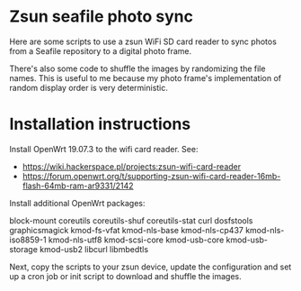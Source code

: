 # Zsun seafile photo sync

Here are some scripts to use a zsun WiFi SD card reader to sync photos
from a Seafile repository to a digital photo frame.

There's also some code to shuffle the images by randomizing the file
names. This is useful to me because my photo frame's implementation of
random display order is very deterministic.


# Installation instructions

Install OpenWrt 19.07.3 to the wifi card reader. See:
* https://wiki.hackerspace.pl/projects:zsun-wifi-card-reader
* https://forum.openwrt.org/t/supporting-zsun-wifi-card-reader-16mb-flash-64mb-ram-ar9331/2142

Install additional OpenWrt packages:

block-mount
coreutils
coreutils-shuf
coreutils-stat
curl
dosfstools
graphicsmagick
kmod-fs-vfat
kmod-nls-base
kmod-nls-cp437
kmod-nls-iso8859-1
kmod-nls-utf8
kmod-scsi-core
kmod-usb-core
kmod-usb-storage
kmod-usb2
libcurl
libmbedtls

Next, copy the scripts to your zsun device, update the configuration
and set up a cron job or init script to download and shuffle the
images.
